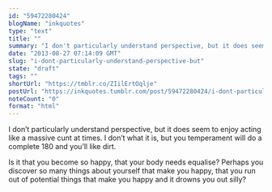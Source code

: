 ```yaml
---
id: "59472280424"
blogName: "inkquotes"
type: "text"
title: ""
summary: "I don't particularly understand perspective, but it does seem to enjoy acting like a massive cunt at times. I don't what it is,..."
date: "2013-08-27 07:14:09 GMT"
slug: "i-dont-particularly-understand-perspective-but"
state: "draft"
tags: ""
shortUrl: "https://tmblr.co/ZIilErtOqlje"
postUrl: "https://inkquotes.tumblr.com/post/59472280424/i-dont-particularly-understand-perspective-but"
noteCount: "0"
format: "html"
---
```


I don’t particularly understand perspective, but it does seem to enjoy acting like a massive cunt at times. I don’t what it is, but you temperament will do a complete 180 and you’ll like dirt. 

Is it that you become so happy, that your body needs equalise? Perhaps you discover so many things about yourself that make you happy, that you run out of potential things that make you happy and it drowns you out silly?